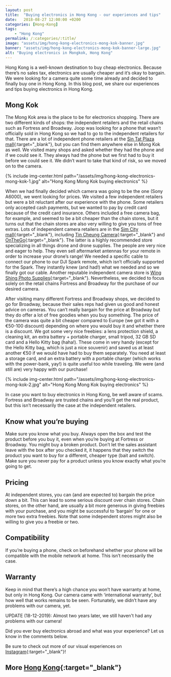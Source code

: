 ```yaml
---
layout: post
title:  "Buying electronics in Hong Kong - our experiences and tips"
date:   2018-08-27 12:00:00 +0200
categories: [Hong-Kong]
tags:
    - "Hong Kong"
permalink: /:categories/:title/
image: "assets/img/hong-kong-electronics-mong-kok-banner.jpg"
banner: "assets/img/hong-kong-electronics-mong-kok-banner-large.jpg"
alt: "Buying electronics in Mongkok, Hong Kong"
---
```


Hong Kong is a well-known destination to buy cheap electronics. Because there’s no sales tax, electronics are usually cheaper and it’s okay to bargain. We were looking for a camera quite some time already and decided to finally buy one in Hong Kong. In this blog post, we share our experiences and tips buying electronics in Hong Kong. 

## Mong Kok

The Mong Kok area is the place to be for electronics shopping. There are two different kinds of shops: the independent retailers and the retail chains such as Fortress and Broadway. Joop was looking for a phone that wasn’t officially sold in Hong Kong so we had to go to the independent retailers for that. There are a lot of independent phone retailers at the [Sin Tat Plaza mall][sin tat plaza mall]{:target="_blank"}, but you can find them anywhere else in Mong Kok as well. We visited many shops and asked whether they had the phone and if we could see it. They always had the phone but we first had to buy it before we could see it. We didn’t want to take that kind of risk, so we moved on to the camera.

{% include img-center.html path="/assets/img/hong-kong-electronics-mong-kok-1.jpg" alt="Hong Kong Mong Kok buying electronics" %}

When we had finally decided which camera was going to be the one (Sony A6000), we went looking for prices. We visited a few independent retailers but were a bit reluctant after our experience with the phone. Some retailers only accepted cash payments, but we wanted to pay by credit card because of the credit card insurance. Others included a free camera bag, for example, and seemed to be a bit cheaper than the chain stores, but it turns out that the chain stores are also very willing to give you tons of free extras.  Lots of independent camera retailers are in the [Sim City mall][sim city mall]{:target="_blank"}, including [Tin Cheung Camera][tin cheung camera]{:target="_blank"} and [OnTheGo][onthego]{:target="_blank"}. The latter is a highly recommended store specializing in all things drone and drone supplies. The people are very nice and eager to help. They even sell aftermarket antennas for your remote in order to increase your drone’s range! We needed a specific cable to connect our phone to our DJI Spark remote, which isn’t officially supported for the Spark. They instantly knew (and had!) what we needed and so we finally got our cable. Another reputable independent camera store is [Wing Shing Photo Supplies][wing sing photo supplies]{:target="_blank"}. Nevertheless, we decided to focus solely on the retail chains Fortress and Broadway for the purchase of our desired camera. 

After visiting many different Fortress and Broadway shops, we decided to go for Broadway, because  their sales reps had given us good and honest advice on cameras. You can’t really bargain for the price at Broadway but they do offer a lot of free goodies when you buy something. The price of the camera was quite a bit cheaper compared to Europe (we got it with a €50-100 discount) depending on where you would buy it and whether there is a discount. We got some very nice freebies: a lens protection shield, a cleaning kit, an extra battery + portable charger, small tripod, 32 GB SD  card and a Hello Kitty bag (haha!). These come in very handy (except for the Hello Kitty bag, which is just a nice souvenir) and saved us at least another €50 if we would have had to buy them separately. You need at least a storage card, and an extra battery with a portable charger (which works with the power-bank, yay!) is quite useful too while traveling. We were (and still are) very happy with our purchase!

{% include img-center.html path="/assets/img/hong-kong-electronics-mong-kok-2.jpg" alt="Hong Kong Mong Kok buying electronics" %}

In case you want to buy electronics in Hong Kong, be well aware of scams. Fortress and Broadway are trusted chains and you’ll get the real product, but this isn’t necessarily the case at the independent retailers. 

## Know what you’re buying

Make sure you know what you buy. Always open the box and test the product before you buy it, even when you’re buying at Fortress or Broadway. You might buy a broken product. Don’t let the sales assistant leave with the box after you checked it, it happens that they switch the product you want to buy for a different, cheaper type (bait and switch). Make sure you never pay for a product unless you know exactly what you’re going to get.

## Pricing

At independent stores, you can (and are expected to) bargain the price down a bit. This can lead to some serious discount over chain stores. Chain stores, on the other hand, are usually a bit more generous in giving freebies with your purchase, and you might be successful to ‘bargain’ for one or more two extra freebies. Note that some independent stores might also be willing to give you a freebie or two.

## Compatibility

If you’re buying a phone, check on beforehand whether your phone will be compatible with the mobile network at home. This isn’t necessarily the case. 

## Warranty

Keep in mind that there’s a high chance you won’t have warranty at home, but only in Hong Kong. Our camera came with ‘international warranty’, but how well that works remains to be seen. Fortunately, we didn’t have any problems with our camera, yet.  

UPDATE (18-12-2019): Almost two years later, we still haven't had any problems with our camera! 

Did you ever buy electronics abroad and what was your experience? Let us know in the comments below.

Be sure to check out more of our visual experiences on [Instagram][instagram]{:target="_blank"}!

## More [Hong Kong][hong kong]{:target="_blank"}

[hong kong]: https://kipamojo.world/tags.html#hong-kong

[instagram]: https://instagram.com/kipamojo
[sin tat plaza mall]: https://goo.gl/maps/mqy65krNAhD2 
[sim city mall]: https://goo.gl/maps/43E9J4ifQpT2 
[tin cheung camera]: https://goo.gl/maps/aTykfqQHPTy 
[onthego]: https://goo.gl/maps/jqsyTcdPjzE2 
[wing sing photo supplies]: https://goo.gl/maps/HLyGQgNLmSU2 

